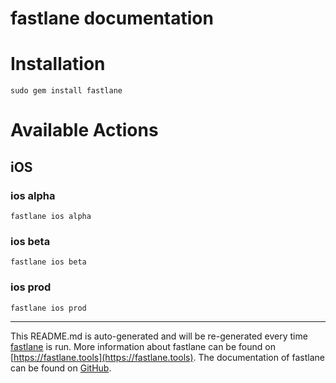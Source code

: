 fastlane documentation
================
# Installation
```
sudo gem install fastlane
```
# Available Actions
## iOS
### ios alpha
```
fastlane ios alpha
```

### ios beta
```
fastlane ios beta
```

### ios prod
```
fastlane ios prod
```


----

This README.md is auto-generated and will be re-generated every time [fastlane](https://fastlane.tools) is run.
More information about fastlane can be found on [https://fastlane.tools](https://fastlane.tools).
The documentation of fastlane can be found on [GitHub](https://github.com/fastlane/fastlane/tree/master/fastlane).